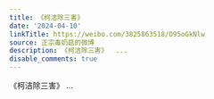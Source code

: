 ```yaml
---
title: 《柯洁除三害》
date: '2024-04-10'
linkTitle: https://weibo.com/3825863518/O95oGkNlw
source: 正宗毒奶菇的微博
description: 《柯洁除三害》  ...
disable_comments: true
---
```

《柯洁除三害》  ...